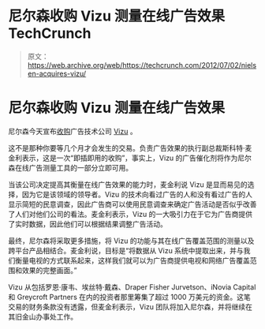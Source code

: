 # 尼尔森收购 Vizu 测量在线广告效果 TechCrunch

> 原文：<https://web.archive.org/web/https://techcrunch.com/2012/07/02/nielsen-acquires-vizu/>

# 尼尔森收购 Vizu 测量在线广告效果

尼尔森今天宣布[收购](https://web.archive.org/web/20230130234700/http://www.nielsen.com/us/en/insights/press-room/2012/nielsen-bolsters-ad-effectiveness-capabilities-with-vizu-acquisi.html)广告技术公司 [Vizu](https://web.archive.org/web/20230130234700/http://www.vizu.com/) 。

这不是那种你要等几个月才会发生的交易。负责广告效果的执行副总裁斯科特·麦金利表示，这是一次“即插即用的收购”，事实上，Vizu 的广告催化剂将作为尼尔森在线广告测量工具的一部分立即可用。

当该公司决定提高其衡量在线广告效果的能力时，麦金利说 Vizu 是显而易见的选择，因为它是该领域的领导者。Vizu 的技术向看过广告的人和没有看过广告的人显示简短的民意调查，因此广告商可以使用民意调查来确定广告活动是否似乎改善了人们对他们公司的看法。麦金利表示，Vizu 的一大吸引力在于它为广告商提供了实时数据，因此他们可以根据结果调整广告活动。

最终，尼尔森将采取更多措施，将 Vizu 的功能与其在线广告覆盖范围的测量以及跨平台产品相结合。麦金利说，目标是“将数据从 Vizu 系统中提取出来，并与我们衡量电视的方式联系起来，这样我们就可以为广告商提供电视和网络广告覆盖范围和效果的完整画面。”

Vizu 从包括罗恩·康韦、埃丝特·戴森、Draper Fisher Jurvetson、iNovia Capital 和 Greycroft Partners 在内的投资者那里筹集了超过 1000 万美元的资金。这笔交易的财务条款没有透露，但麦金利表示，Vizu 团队将加入尼尔森，并将继续在其旧金山办事处工作。